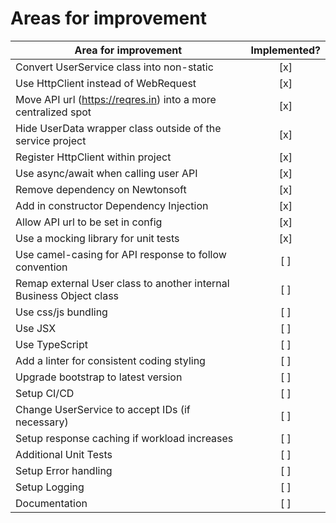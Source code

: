 # Areas for improvement

| Area for improvement | Implemented? |
|----------|:-------------:|
| Convert UserService class into non-static | [x] |
| Use HttpClient instead of WebRequest | [x] |
| Move API url (https://reqres.in) into a more centralized spot  | [x] |
| Hide UserData wrapper class outside of the service project | [x] |
| Register HttpClient within project | [x] |
| Use async/await when calling user API | [x] |
| Remove dependency on Newtonsoft | [x] |
| Add in constructor Dependency Injection | [x] |
| Allow API url to be set in config  | [x] |
| Use a mocking library for unit tests | [x] |
| Use camel-casing for API response to follow convention | [ ] |
| Remap external User class to another internal Business Object class | [ ] |
| Use css/js bundling | [ ] |
| Use JSX | [ ] |
| Use TypeScript | [ ] |
| Add a linter for consistent coding styling | [ ] |
| Upgrade bootstrap to latest version | [ ] |
| Setup CI/CD | [ ] |
| Change UserService to accept IDs (if necessary) | [ ] |
| Setup response caching if workload increases | [ ] |
| Additional Unit Tests | [ ] |
| Setup Error handling | [ ] |
| Setup Logging | [ ] |
| Documentation | [ ] |